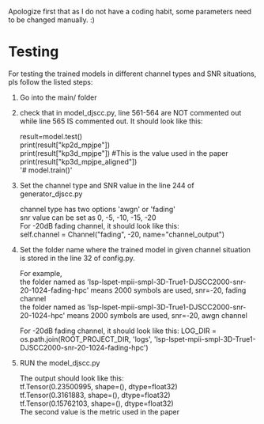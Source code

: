 Apologize first that as I do not have a coding habit, some parameters need to be changed manually. :)

# Testing
 For testing the trained models in different channel types and SNR situations, pls follow the listed steps:

 1. Go into the main/ folder
 2. check that in model_djscc.py, line 561-564 are NOT commented out while line 565 IS commented out. It should look like this:

    result=model.test()  
    print(result["kp2d_mpjpe"])  
    print(result["kp3d_mpjpe"])  #This is the value used in the paper  
    print(result["kp3d_mpjpe_aligned"])  
    '# model.train()'  
    
 3. Set the channel type and SNR value in the line 244 of generator_djscc.py  

    channel type has two options 'awgn' or 'fading'  
    snr value can be set as 0, -5, -10, -15, -20  
    For -20dB fading channel, it should look like this:  
    self.channel = Channel("fading", -20, name="channel_output")  
    
 4. Set the folder name where the trained model in given channel situation is stored in the line 32 of config.py.  

    For example,  
    the folder named as 'lsp-lspet-mpii-smpl-3D-True1-DJSCC2000-snr-20-1024-fading-hpc' means 2000 symbols are used, snr=-20, fading channel  
    the folder named as 'lsp-lspet-mpii-smpl-3D-True1-DJSCC2000-snr-20-1024-hpc' means 2000 symbols are used, snr=-20, awgn channel  

    For -20dB fading channel, it should look like this:
    LOG_DIR = os.path.join(ROOT_PROJECT_DIR, 'logs', 'lsp-lspet-mpii-smpl-3D-True1-DJSCC2000-snr-20-1024-fading-hpc')  
    
  
    
 5. RUN the model_djscc.py  

    The output should look like this:  
    tf.Tensor(0.23500995, shape=(), dtype=float32)  
    tf.Tensor(0.3161883, shape=(), dtype=float32)  
    tf.Tensor(0.15762103, shape=(), dtype=float32)  
    The second value is the metric used in the paper  
